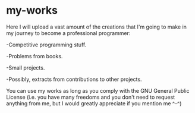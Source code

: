 # my-works

Here I will upload a vast amount of the creations that I'm going to make in my journey to become a professional programmer:


-Competitive programming stuff.

-Problems from books.

-Small projects.

-Possibly, extracts from contributions to other projects.


You can use my works as long as you comply with the GNU General Public License (i.e. you have many freedoms and you don't need to request anything from me, but I would greatly appreciate if you mention me ^-^)
